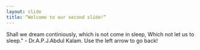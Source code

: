 ```yaml
---
layout: slide
title: “Welcome to our second slide!”
---
```

Shall we dream continiously, which is not come in sleep, Which not let us to sleep." - Dr.A.P.J.Abdul Kalam.
Use the left arrow to go back!
